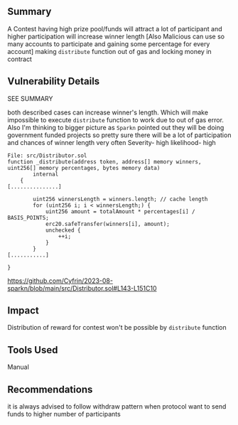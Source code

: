 ## Summary

A Contest having high prize pool/funds will attract a lot of participant and higher participation will increase winner length [Also Malicious can use so many accounts to participate and gaining some percentage for every account] making `distribute` function out of gas and locking money in contract 

## Vulnerability Details
 
SEE SUMMARY

both described cases can increase winner's length. Which will make impossible to execute `distribute` function to work due to out of gas error.
Also I'm thinking to bigger picture as `Sparkn` pointed out they will be doing government funded projects so pretty sure there will be a lot of participation and chances of winner length very often
Severity- high
likelihood- high 
```solidity
File: src/Distributor.sol
function _distribute(address token, address[] memory winners, uint256[] memory percentages, bytes memory data)
        internal
    {
[...............]

        uint256 winnersLength = winners.length; // cache length
        for (uint256 i; i < winnersLength;) {
            uint256 amount = totalAmount * percentages[i] / BASIS_POINTS;
            erc20.safeTransfer(winners[i], amount);
            unchecked {
                ++i;
            }
        }
[...........]

}
```
https://github.com/Cyfrin/2023-08-sparkn/blob/main/src/Distributor.sol#L143-L151C10

## Impact

Distribution of reward for contest won't be possible by `distribute` function

## Tools Used
Manual
## Recommendations

it is always advised to follow withdraw pattern when protocol  want to send funds to higher number of participants
